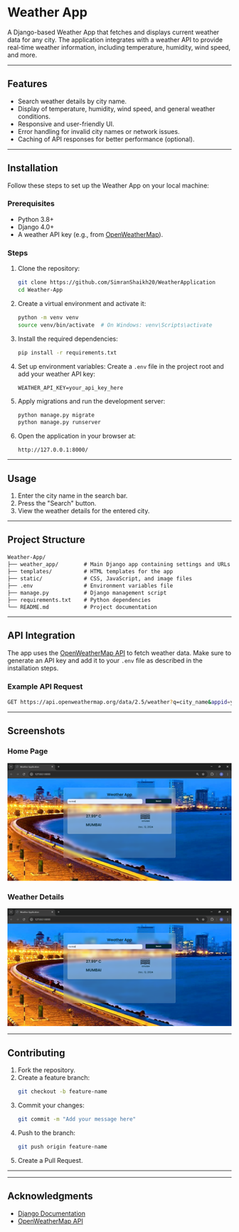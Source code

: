 # Weather App

A Django-based Weather App that fetches and displays current weather data for any city. The application integrates with a weather API to provide real-time weather information, including temperature, humidity, wind speed, and more.

---

## Features

- Search weather details by city name.
- Display of temperature, humidity, wind speed, and general weather conditions.
- Responsive and user-friendly UI.
- Error handling for invalid city names or network issues.
- Caching of API responses for better performance (optional).

---

## Installation

Follow these steps to set up the Weather App on your local machine:

### Prerequisites

- Python 3.8+
- Django 4.0+
- A weather API key (e.g., from [OpenWeatherMap](https://openweathermap.org/)).

### Steps

1. Clone the repository:
   ```bash
   git clone https://github.com/SimranShaikh20/WeatherApplication
   cd Weather-App
   ```

2. Create a virtual environment and activate it:
   ```bash
   python -m venv venv
   source venv/bin/activate  # On Windows: venv\Scripts\activate
   ```

3. Install the required dependencies:
   ```bash
   pip install -r requirements.txt
   ```

4. Set up environment variables:
   Create a `.env` file in the project root and add your weather API key:
   ```env
   WEATHER_API_KEY=your_api_key_here
   ```

5. Apply migrations and run the development server:
   ```bash
   python manage.py migrate
   python manage.py runserver
   ```

6. Open the application in your browser at:
   ```
   http://127.0.0.1:8000/
   ```

---

## Usage

1. Enter the city name in the search bar.
2. Press the "Search" button.
3. View the weather details for the entered city.

---

## Project Structure

```
Weather-App/
├── weather_app/        # Main Django app containing settings and URLs
├── templates/          # HTML templates for the app
├── static/             # CSS, JavaScript, and image files
├── .env                # Environment variables file
├── manage.py           # Django management script
├── requirements.txt    # Python dependencies
└── README.md           # Project documentation
```

---

## API Integration

The app uses the [OpenWeatherMap API](https://openweathermap.org/api) to fetch weather data. Make sure to generate an API key and add it to your `.env` file as described in the installation steps.

### Example API Request
```bash
GET https://api.openweathermap.org/data/2.5/weather?q=city_name&appid=your_api_key
```

---

## Screenshots

### Home Page
![Home Page](image/home1.png)

### Weather Details
![Weather Details](image/home1.png)

---

## Contributing

1. Fork the repository.
2. Create a feature branch:
   ```bash
   git checkout -b feature-name
   ```
3. Commit your changes:
   ```bash
   git commit -m "Add your message here"
   ```
4. Push to the branch:
   ```bash
   git push origin feature-name
   ```
5. Create a Pull Request.

---

---

## Acknowledgments

- [Django Documentation](https://docs.djangoproject.com/)
- [OpenWeatherMap API](https://openweathermap.org/api)
